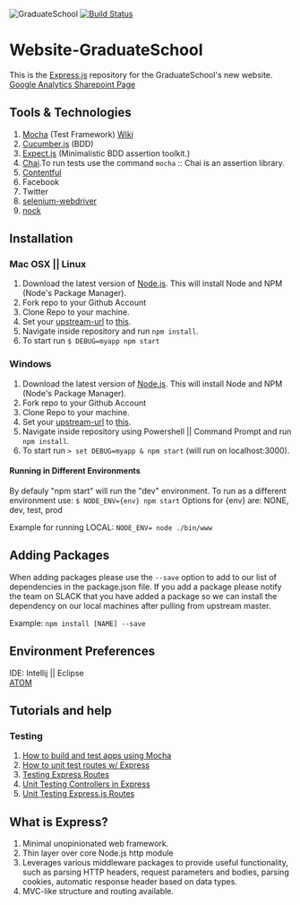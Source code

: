 ![GraduateSchool](https://upload.wikimedia.org/wikipedia/en/2/2d/Graduate_School_USA_Logo.png)
[![Build Status](http://ec2-54-165-8-77.compute-1.amazonaws.com/job/Dev-Env-Website-Graduate-School/badge/icon)](http://ec2-54-165-8-77.compute-1.amazonaws.com/job/Dev-Env-Website-Graduate-School/)
# Website-GraduateSchool
This is the [Express.js](http://expressjs.com/) repository for the GraduateSchool's new website.<br>
[Google Analytics Sharepoint Page](https://agiletrailblazers.sharepoint.com/_layouts/15/WopiFrame.aspx?sourcedoc={28056b3d-a969-4c41-96d0-53760c3f97a4}&action=edit&wd=target%28%2F%2FGS%20General%20Info.one%7C8951f769-4734-400b-9fc4-1b1f404b0a03%2FGoogle%20Analytics%7C8ebbfb76-7ad9-4523-8682-c6d1f9a8da82%2F%29)

## Tools & Technologies
  1. [Mocha](http://mochajs.org/) (Test Framework) [Wiki](https://github.com/mochajs/mocha/wiki)
  2. [Cucumber.js](https://github.com/cucumber/cucumber-js) (BDD)
  3. [Expect.js](https://github.com/Automattic/expect.js) (Minimalistic BDD assertion toolkit.)
  4. [Chai](http://chaijs.com/).To run tests use the command `mocha` :: Chai is an assertion library.
  5. [Contentful](https://github.com/contentful/contentful.js)
  6. Facebook
  7. Twitter
  8. [selenium-webdriver](https://www.npmjs.com/package/selenium-webdriver)
  9. [nock](https://github.com/pgte/nock)

## Installation

### Mac OSX || Linux
  1. Download the latest version of [Node.js](https://nodejs.org/). This will install Node and NPM (Node's Package Manager).
  2. Fork repo to your Github Account
  3. Clone Repo to your machine.
  4. Set your [upstream-url](https://help.github.com/articles/configuring-a-remote-for-a-fork/) to [this](https://github.com/GraduateSchoolUSA/Website-GraduateSchool.git).
  5. Navigate inside repository and run `npm install`.
  6. To start run `$ DEBUG=myapp npm start`

### Windows
  1. Download the latest version of [Node.js](https://nodejs.org/). This will install Node and NPM (Node's Package Manager).
  2. Fork repo to your Github Account
  3. Clone Repo to your machine.
  4. Set your [upstream-url](https://help.github.com/articles/configuring-a-remote-for-a-fork/) to [this](https://github.com/GraduateSchoolUSA/Website-GraduateSchool.git).
  5. Navigate inside repository using Powershell || Command Prompt and run `npm install`.
  6. To start run `> set DEBUG=myapp & npm start` (will run on localhost:3000).

#### Running in Different Environments
By defauly "npm start" will run the "dev" environment.
To run as a different environment use: `$ NODE_ENV={env} npm start`
Options for {env} are: NONE, dev, test, prod

Example for running LOCAL: `NODE_ENV= node ./bin/www`

## Adding Packages
  When adding packages please use the `--save` option to add to our list of dependencies in the package.json file. If you add a package please notify the team on SLACK that you have added a package so we can install the dependency on our local machines after pulling from upstream master.

  Example: `npm install [NAME] --save`

## Environment Preferences
IDE: Intellij || Eclipse <br>
[ATOM](https://atom.io/)

## Tutorials and help <br>
### Testing
  1. [How to build and test apps using Mocha](https://thewayofcode.wordpress.com/tag/route-unit-test/)
  2. [How to unit test routes w/ Express](http://stackoverflow.com/questions/9517880/how-does-one-unit-test-routes-with-express)
  3. [Testing Express Routes](http://javascriptplayground.com/blog/2014/07/testing-express-routes/)
  4. [Unit Testing Controllers in Express](http://www.designsuperbuild.com/blog/unit_testing_controllers_in_express/)
  5. [Unit Testing Express.js Routes](http://winder.ws/2014/01/20/unit-testing-express-dot-js-routes.html)

## What is Express?
<ol>
  <li>Minimal unopinionated web framework.</li>
  <li>Thin layer over core Node.js http module</li>
  <li>Leverages various middleware packages to provide useful functionality, such as parsing HTTP headers, request parameters and bodies, parsing cookies, automatic response header based on data types.</li>
  <li>MVC-like structure and routing available.</li>
</ol>
